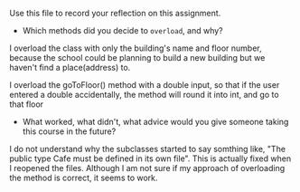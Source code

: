 Use this file to record your reflection on this assignment.

- Which methods did you decide to `overload`, and why?

I overload the class with only the building's name and floor number, because the school could be planning to build a new building but we haven't find a place(address) to. 

I overload the goToFloor() method with a double input, so that if the user entered a double accidentally, the method will round it into int, and go to that floor

- What worked, what didn't, what advice would you give someone taking this course in the future?

I do not understand why the subclasses started to say somthing like, "The public type Cafe must be defined in its own file". This is actually fixed when I reopened the files. 
Although I am not sure if my approach of overloading the method is correct, it seems to work. 
